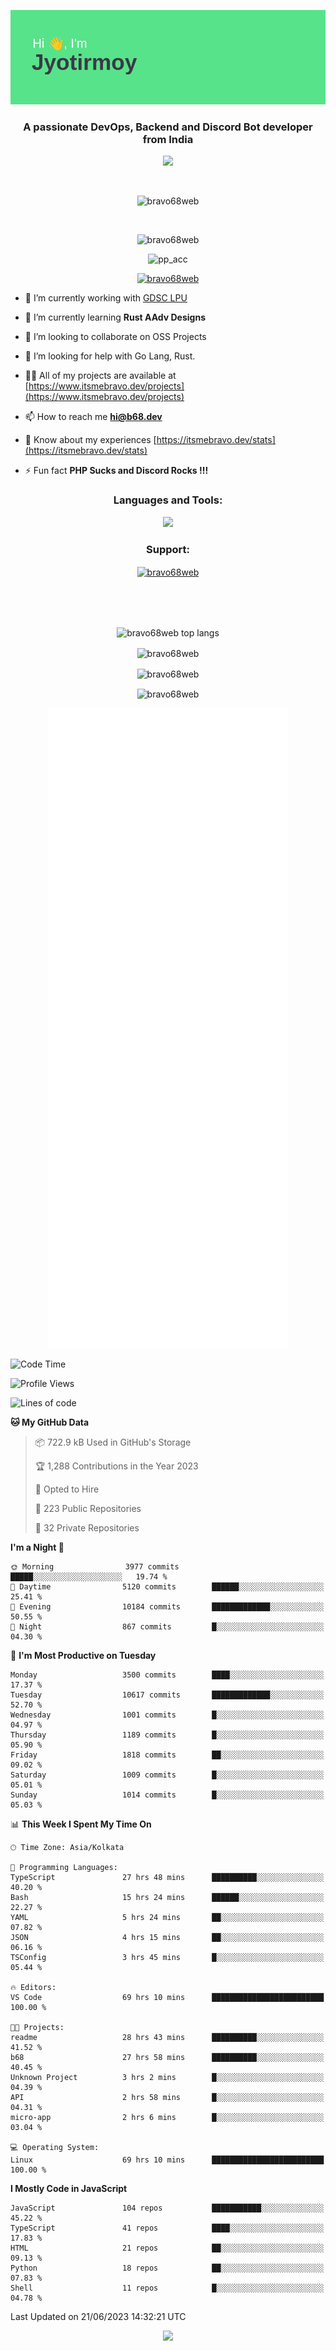 <p align="center"><img src="header.png"></p>
<h3 align="center">A passionate DevOps, Backend and Discord Bot developer from India</h3>

<p align="center"><a href="https://discord.com/users/457039372009865226"><img src="https://lanyard-profile-readme.vercel.app/api/457039372009865226"></a></p>
                           
<br>
<p align="center"> <img src="https://komarev.com/ghpvc/?username=bravo68web&label=Profile%20views&color=0e75b6&style=flat" alt="bravo68web" /> </p>
<br>


<p align="center"><img src="https://github-profile-trophy.vercel.app/?username=bravo68web&theme=discord&column=3&row=2" alt="bravo68web" /> </p>
<p align="center"><img src="https://osu-embed.b68dev.xyz/pp_acc" alt="pp_acc" /> </p>

<p align="center"> <a href="https://twitter.com/bravo68web" target="blank"><img src="https://img.shields.io/twitter/follow/bravo68web?logo=twitter&style=for-the-badge" alt="bravo68web" /></a> </p>

- 🔭 I’m currently working with [GDSC LPU](https://gdsclpu.live/)

- 🌱 I’m currently learning **Rust AAdv Designs**

- 👯 I’m looking to collaborate on OSS Projects

- 🤝 I’m looking for help with Go Lang, Rust.

- 👨‍💻 All of my projects are available at [https://www.itsmebravo.dev/projects](https://www.itsmebravo.dev/projects)

<!-- - 💬 Ask me about **DF Techs** -->

- 📫 How to reach me **hi@b68.dev**

- 📄 Know about my experiences [https://itsmebravo.dev/stats](https://itsmebravo.dev/stats)

- ⚡ Fun fact **PHP Sucks and Discord Rocks !!!**

<h3 align="center">Languages and Tools:</h3>
<p align="center"> 
<img src="https://skillicons.dev/icons?i=aws,bash,c,cs,cpp,cloudflare,css,dart,devto,discord,bots,docker,electron,ember,emotion,express,fastapi,figma,firebase,flask,gcp,git,github,githubactions,go,gitlab,graphql,heroku,html,ai,ipfs,js,jest,linux,md,mastodon,mongodb,neovim,netlify,nextjs,nginx,nodejs,postgres,postman,powershell,py,react,redis,regex,replit,rocket,rust,sqlite,mysql,stackoverflow,styledcomponents,supabase,sentry,solidity,svg,tailwind,tauri,twitter,ts,unity,v,vercel,vim,vite,wasm,webpack,workers&perline=8&theme=dark" />
</p>

<h3 align="center">Support:</h3>
<p align="center"><a href="https://www.buymeacoffee.com/bravo68web"> <img align="center" src="https://cdn.buymeacoffee.com/buttons/v2/default-yellow.png" height="50" width="210" alt="bravo68web" /></a></p><br><br>
<br>

<p align="center"> <img align="center" src="https://github-readme-stats-sync.vercel.app/api/top-langs?username=bravo68web&count_private=true&show_icons=true&theme=radical&border_radius=10&&langs_count=10&layout=compact" alt="bravo68web top langs" /></p>

<p align="center"> <img align="center" src="https://github-readme-stats-sync.vercel.app/api?username=bravo68web&count_private=true&show_icons=true&theme=radical&border_radius=10" alt="bravo68web" /></p>

<p align="center"> <img align="center" src="https://github-readme-streak-stats.herokuapp.com?user=bravo68web&theme=dracula&hide_border=true" alt="bravo68web" /></p>

<p align="center"> <img align="center" src="https://github-readme-stats-sync.vercel.app/api/wakatime?username=bravo68web&count_private=true&show_icons=true&theme=aura_dark&border_radius=10&&langs_count=10&layout=compact&range=last_7_days" alt="bravo68web" /></p>

<p align="center"><img src="https://raw.githubusercontent.com/BRAVO68WEB/BRAVO68WEB/master/github-metrics.svg"></p>

<!--START_SECTION:waka-->
![Code Time](http://img.shields.io/badge/Code%20Time-4%2C959%20hrs%209%20mins-blue)

![Profile Views](http://img.shields.io/badge/Profile%20Views-23-blue)

![Lines of code](https://img.shields.io/badge/From%20Hello%20World%20I%27ve%20Written-59.6%20million%20lines%20of%20code-blue)

**🐱 My GitHub Data** 

> 📦 722.9 kB Used in GitHub's Storage 
 > 
> 🏆 1,288 Contributions in the Year 2023
 > 
> 💼 Opted to Hire
 > 
> 📜 223 Public Repositories 
 > 
> 🔑 32 Private Repositories 
 > 
**I'm a Night 🦉** 

```text
🌞 Morning                3977 commits        █████░░░░░░░░░░░░░░░░░░░░   19.74 % 
🌆 Daytime                5120 commits        ██████░░░░░░░░░░░░░░░░░░░   25.41 % 
🌃 Evening                10184 commits       █████████████░░░░░░░░░░░░   50.55 % 
🌙 Night                  867 commits         █░░░░░░░░░░░░░░░░░░░░░░░░   04.30 % 
```
📅 **I'm Most Productive on Tuesday** 

```text
Monday                   3500 commits        ████░░░░░░░░░░░░░░░░░░░░░   17.37 % 
Tuesday                  10617 commits       █████████████░░░░░░░░░░░░   52.70 % 
Wednesday                1001 commits        █░░░░░░░░░░░░░░░░░░░░░░░░   04.97 % 
Thursday                 1189 commits        █░░░░░░░░░░░░░░░░░░░░░░░░   05.90 % 
Friday                   1818 commits        ██░░░░░░░░░░░░░░░░░░░░░░░   09.02 % 
Saturday                 1009 commits        █░░░░░░░░░░░░░░░░░░░░░░░░   05.01 % 
Sunday                   1014 commits        █░░░░░░░░░░░░░░░░░░░░░░░░   05.03 % 
```


📊 **This Week I Spent My Time On** 

```text
🕑︎ Time Zone: Asia/Kolkata

💬 Programming Languages: 
TypeScript               27 hrs 48 mins      ██████████░░░░░░░░░░░░░░░   40.20 % 
Bash                     15 hrs 24 mins      ██████░░░░░░░░░░░░░░░░░░░   22.27 % 
YAML                     5 hrs 24 mins       ██░░░░░░░░░░░░░░░░░░░░░░░   07.82 % 
JSON                     4 hrs 15 mins       ██░░░░░░░░░░░░░░░░░░░░░░░   06.16 % 
TSConfig                 3 hrs 45 mins       █░░░░░░░░░░░░░░░░░░░░░░░░   05.44 % 

🔥 Editors: 
VS Code                  69 hrs 10 mins      █████████████████████████   100.00 % 

🐱‍💻 Projects: 
readme                   28 hrs 43 mins      ██████████░░░░░░░░░░░░░░░   41.52 % 
b68                      27 hrs 58 mins      ██████████░░░░░░░░░░░░░░░   40.45 % 
Unknown Project          3 hrs 2 mins        █░░░░░░░░░░░░░░░░░░░░░░░░   04.39 % 
API                      2 hrs 58 mins       █░░░░░░░░░░░░░░░░░░░░░░░░   04.31 % 
micro-app                2 hrs 6 mins        █░░░░░░░░░░░░░░░░░░░░░░░░   03.04 % 

💻 Operating System: 
Linux                    69 hrs 10 mins      █████████████████████████   100.00 % 
```

**I Mostly Code in JavaScript** 

```text
JavaScript               104 repos           ███████████░░░░░░░░░░░░░░   45.22 % 
TypeScript               41 repos            ████░░░░░░░░░░░░░░░░░░░░░   17.83 % 
HTML                     21 repos            ██░░░░░░░░░░░░░░░░░░░░░░░   09.13 % 
Python                   18 repos            ██░░░░░░░░░░░░░░░░░░░░░░░   07.83 % 
Shell                    11 repos            █░░░░░░░░░░░░░░░░░░░░░░░░   04.78 % 
```




 Last Updated on 21/06/2023 14:32:21 UTC
<!--END_SECTION:waka-->

<p align="center"><img src="https://bravo68web.me/images/header_.png"></p>

